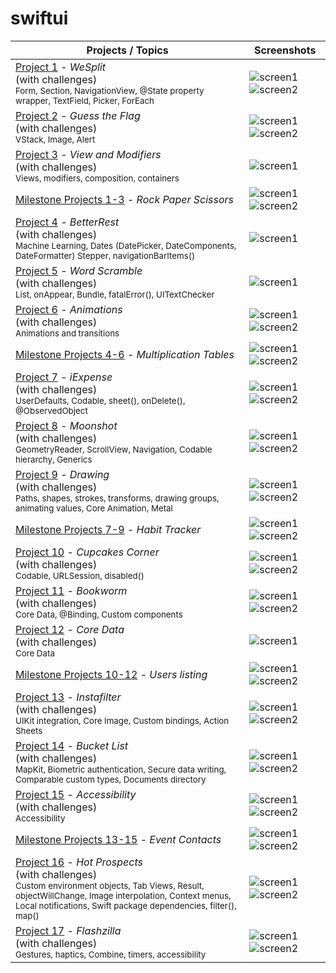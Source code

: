 # swiftui

Projects / Topics                                                                                                                                                            | Screenshots
---                                                                                                                                                                          |---
[Project 1](01-Project1) - *WeSplit* <br/>(with challenges)                                         <br/><sub> Form, Section, NavigationView, @State property wrapper, TextField, Picker, ForEach </sub> | ![screen1](screenshots/screen01-p01.png) ![screen2](screenshots/screen02-p01.png) |
[Project 2](03-Project2) - *Guess the Flag* <br/>(with challenges)                                         <br/><sub> VStack, Image, Alert </sub> | ![screen1](screenshots/screen01-p02.png) ![screen2](screenshots/screen02-p02.png) |
[Project 3](04-Project3) - *View and Modifiers* <br/>(with challenges)                                         <br/><sub> Views, modifiers, composition, containers </sub> | ![screen1](screenshots/screen01-p03.png) |
[Milestone Projects 1-3](05-Milestone-Projects1-3) - *Rock Paper Scissors*  | ![screen1](screenshots/screen01-mp01.png) ![screen2](screenshots/screen02-mp01.png) |
[Project 4](06-Project4) - *BetterRest* <br/>(with challenges)                                         <br/><sub> Machine Learning, Dates (DatePicker, DateComponents, DateFormatter) Stepper, navigationBarItems() </sub> | ![screen1](screenshots/screen01-p04.png) |
[Project 5](07-Project5) - *Word Scramble* <br/>(with challenges)                                         <br/><sub> List, onAppear, Bundle, fatalError(), UITextChecker </sub> | ![screen1](screenshots/screen01-p05.png) |
[Project 6](08-Project6) - *Animations* <br/>(with challenges)                                         <br/><sub> Animations and transitions </sub> | ![screen1](screenshots/screen01-p06.png) ![screen2](screenshots/screen02-p06.png)
[Milestone Projects 4-6](09-Milestone-Projects4-6) - *Multiplication Tables*  | ![screen1](screenshots/screen01-mp02.png) ![screen2](screenshots/screen02-mp02.png) |
[Project 7](10-Project7) - *iExpense* <br/>(with challenges)                                         <br/><sub> UserDefaults, Codable, sheet(), onDelete(), @ObservedObject </sub> | ![screen1](screenshots/screen01-p07.png) ![screen2](screenshots/screen02-p07.png)
[Project 8](11-Project8) - *Moonshot* <br/>(with challenges)                                         <br/><sub> GeometryReader, ScrollView, Navigation, Codable hierarchy, Generics </sub> | ![screen1](screenshots/screen01-p08.png) ![screen2](screenshots/screen02-p08.png) 
[Project 9](12-Project9) - *Drawing* <br/>(with challenges)                                         <br/><sub> Paths, shapes, strokes, transforms, drawing groups, animating values, Core Animation, Metal </sub> | ![screen1](screenshots/screen01-p09.png) ![screen2](screenshots/screen01-p09.png) 
[Milestone Projects 7-9](13-Milestone-Projects7-9) - *Habit Tracker*  | ![screen1](screenshots/screen01-mp03.png) ![screen2](screenshots/screen02-mp03.png) 
[Project 10](14-Project10) - *Cupcakes Corner* <br/>(with challenges)                                         <br/><sub> Codable, URLSession, disabled() </sub> | ![screen1](screenshots/screen01-p010.png) ![screen2](screenshots/screen02-p010.png) |
[Project 11](15-Project11) - *Bookworm* <br/>(with challenges)                                         <br/><sub> Core Data, @Binding, Custom components </sub> | ![screen1](screenshots/screen01-p011.png) ![screen2](screenshots/screen02-p011.png) |
[Project 12](16-Project12) - *Core Data* <br/>(with challenges)                                         <br/><sub> Core Data </sub> | ![screen1](/screenshots/screen01-p012.png) |
[Milestone Projects 10-12](17-Milestone-Projects10-12) - *Users listing*  | ![screen1](screenshots/screen01-mp04.png) ![screen2](screenshots/screen02-mp04.png)  |
[Project 13](18-Project13) - *Instafilter* <br/>(with challenges)                                         <br/><sub> UIKit integration, Core Image, Custom bindings, Action Sheets </sub> | ![screen1](screenshots/screen01-p013.png) ![screen2](screenshots/screen02-p013.png) |
[Project 14](19-Project14) - *Bucket List* <br/>(with challenges)                                         <br/><sub> MapKit, Biometric authentication, Secure data writing, Comparable custom types, Documents directory </sub> | ![screen1](screenshots/screen01-p014.png) ![screen2](screenshots/screen02-p014.png) |
[Project 15](20-Project15) - *Accessibility* <br/>(with challenges)                                       <br/><sub> Accessibility </sub> | ![screen1](screenshots/screen01-p01.png) ![screen2](screenshots/screen01-p015.png) |
[Milestone Projects 13-15](21-Milestone-Projects13-15) - *Event Contacts*  | ![screen1](screenshots/screen01-mp05.png) ![screen2](screenshots/screen02-mp05.png) 
[Project 16](22-Project16) - *Hot Prospects* <br/>(with challenges)                                       <br/><sub> Custom environment objects, Tab Views, Result, objectWillChange, Image interpolation, Context menus, Local notifications, Swift package dependencies, filter(), map() </sub> | ![screen1](screenshots/screen01-p016.png) ![screen2](screenshots/screen02-p016.png) 
[Project 17](23-Project17) - *Flashzilla* <br/>(with challenges)                                       <br/><sub> Gestures, haptics, Combine, timers, accessibility </sub> | ![screen1](screenshots/screen01-p017.png) ![screen2](screenshots/screen02-p017.png) 
